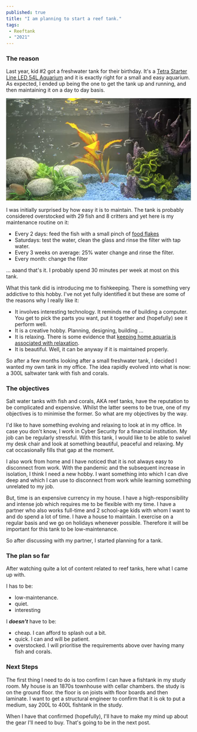 ```yaml
---
published: true
title: "I am planning to start a reef tank."
tags:
 - Reeftank
 - "2021"
---
```

### The reason
Last year, kid #2 got a freshwater tank for their birthday. It's a [Tetra Starter Line LED 54L Aquarium](https://www.tetra.net/en-gb/products/tetra-starter-line-led-54l-aquarium) and it is exactly right for a small and easy aquarium. As expected, I ended up being the one to get the tank up and running, and then maintaining it on a day to day basis.

<a class="image-popup" href="/assets/images/2021-02-11-ReefTank2021_planning/1.webp">
  <img class="align-center" src="/assets/images/2021-02-11-ReefTank2021_Planning/1-small.webp">
</a>

I was initially surprised by how easy it is to maintain. The tank is probably considered overstocked with 29 fish and 8 critters and yet here is my maintenance routine on it:
* Every 2 days: feed the fish with a small pinch of [food flakes](https://www.tetra.net/en-gb/products/tetrapro-colour-multi_crisps)
* Saturdays: test the water, clean the glass and rinse the filter with tap water.
* Every 3 weeks on average: 25% water change and rinse the filter.
* Every month: change the filter

... aaand that's it. I probably spend 30 minutes per week at most on this tank.

What this tank did is introducing me to fishkeeping. There is something very addictive to this hobby. I've not yet fully identified it but these are some of the reasons why I really like it:
* It involves interesting technology. It reminds me of building a computer. You get to pick the parts you want, put it together and (hopefully) see it perform well.
* It is a creative hobby. Planning, designing, building ...
* It is relaxing. There is some evidence that [keeping home aquaria is associated with relaxation](https://www.ncbi.nlm.nih.gov/pmc/articles/PMC6663029/).
* It is beautiful. Well, it can be anyway if it is maintained properly.

So after a few months looking after a small freshwater tank, I decided I wanted my own tank in my office. The idea rapidly evolved into what is now: a 300L saltwater tank with fish and corals.

### The objectives

Salt water tanks with fish and corals, AKA reef tanks, have the reputation to be complicated and expensive. Whilst the latter seems to be true, one of my objectives is to minimise the former. So what are my objectives by the way.

I'd like to have something evolving and relaxing to look at in my office. In case you don't know, I work in Cyber Security for a financial institution. My job can be regularly stressful. With this tank, I would like to be able to swivel my desk chair and look at something beautiful, peaceful and relaxing. My cat occasionally fills that gap at the moment.

I also work from home and I have noticed that it is not always easy to disconnect from work. With the pandemic and the subsequent increase in isolation, I think I need a new hobby. I want something into which I can dive deep and which I can use to disconnect from work while learning something unrelated to my job.

But, time is an expensive currency in my house. I have a high-responsibility and intense job which requires me to be flexible with my time. I have a partner who also works full-time and 2 school-age kids with whom I want to and do spend a lot of time. I have a house to maintain. I exercise on a regular basis and we go on holidays whenever possible. Therefore it will be important for this tank to be low-maintenance.

So after discussing with my partner, I started planning for a tank.

### The plan so far

After watching quite a lot of content related to reef tanks, here what I came up with.

I has to be:
- low-maintenance.
- quiet.
- interesting

I ***doesn't*** have to be:
- cheap. I can afford to splash out a bit.
- quick. I can and will be patient.
- overstocked. I will prioritise the requirements above over having many fish and corals.

### Next Steps

The first thing I need to do is too confirm I can have a fishtank in my study room. My house is an 1870s townhouse with cellar chambers. the study is on the ground floor. the floor is on joists with floor boards and then laminate. I want to get a structural engineer to confirm that it is ok to put a medium, say 200L to 400L fishtank in the study.

When I have that confirmed (hopefully), I'll have to make my mind up about the gear I'll need to buy. That's going to be in the next post.
